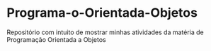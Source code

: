# Programa-o-Orientada-Objetos
Repositório com intuito de mostrar minhas atividades da matéria de Programação Orientada a Objetos
